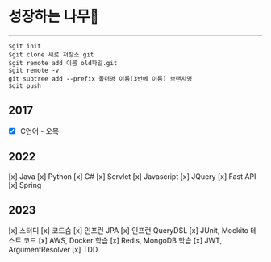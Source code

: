 # 성장하는 나무:deciduous_tree:
---
```git
$git init
$git clone 새로 저장소.git
$git remote add 이름 old파일.git
$git remote -v
git subtree add --prefix 폴더명 이름(3번에 이름) 브랜치명
$git push
```

## 2017

-[X]  C언어 - 오목

## 2022
[x] Java
[x] Python
[x] C#
[x] Servlet
[x] Javascript
[x] JQuery
[x] Fast API
[x] Spring

## 2023
[x] 스터디
[x] 코드숨
[x] 인프런 JPA
[x] 인프런 QueryDSL
[x] JUnit, Mockito 테스트 코드
[x] AWS, Docker 학습
[x] Redis, MongoDB 학습
[x] JWT, ArgumentResolver
[x] TDD
